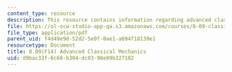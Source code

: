 ```yaml
---
content_type: resource
description: This resource contains information regarding advanced classical mechanics.
file: https://ol-ocw-studio-app-qa.s3.amazonaws.com/courses/8-09-classical-mechanics-iii-fall-2014/d9bac33f6c60b304dc0398e99b327102_MIT8_09F14_full.pdf
file_type: application/pdf
parent_uid: f4d49e9d-52d2-5e0f-0ae1-a694f18139e1
resourcetype: Document
title: 8.09(F14) Advanced Classical Mechanics
uid: d9bac33f-6c60-b304-dc03-98e99b327102
---
```

